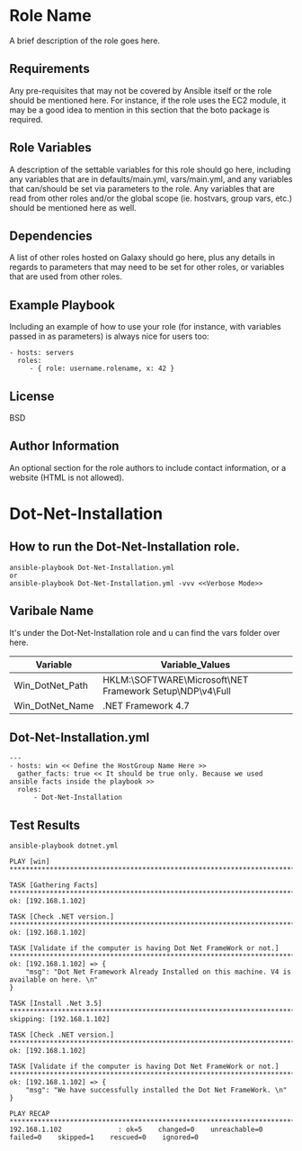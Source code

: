 Role Name
=========

A brief description of the role goes here.

Requirements
------------

Any pre-requisites that may not be covered by Ansible itself or the role should be mentioned here. For instance, if the role uses the EC2 module, it may be a good idea to mention in this section that the boto package is required.

Role Variables
--------------

A description of the settable variables for this role should go here, including any variables that are in defaults/main.yml, vars/main.yml, and any variables that can/should be set via parameters to the role. Any variables that are read from other roles and/or the global scope (ie. hostvars, group vars, etc.) should be mentioned here as well.

Dependencies
------------

A list of other roles hosted on Galaxy should go here, plus any details in regards to parameters that may need to be set for other roles, or variables that are used from other roles.

Example Playbook
----------------

Including an example of how to use your role (for instance, with variables passed in as parameters) is always nice for users too:

    - hosts: servers
      roles:
         - { role: username.rolename, x: 42 }

License
-------

BSD

Author Information
------------------

An optional section for the role authors to include contact information, or a website (HTML is not allowed).

# Dot-Net-Installation

## How to run the Dot-Net-Installation role.

```
ansible-playbook Dot-Net-Installation.yml
or
ansible-playbook Dot-Net-Installation.yml -vvv <<Verbose Mode>>
```

## Varibale Name
It's under the Dot-Net-Installation role and u can find the vars folder over here.

| Variable | Variable_Values |
| ------ | ------ |
| Win_DotNet_Path | HKLM:\SOFTWARE\Microsoft\NET Framework Setup\NDP\v4\Full |
| Win_DotNet_Name | .NET Framework 4.7 |


## Dot-Net-Installation.yml
```
---
- hosts: win << Define the HostGroup Name Here >>
  gather_facts: true << It should be true only. Because we used ansible facts inside the playbook >>
  roles:
      - Dot-Net-Installation
```

## Test Results
```
ansible-playbook dotnet.yml

PLAY [win] ********************************************************************************************************************************************************************

TASK [Gathering Facts] ********************************************************************************************************************************************************
ok: [192.168.1.102]

TASK [Check .NET version.] ****************************************************************************************************************************************************
ok: [192.168.1.102]

TASK [Validate if the computer is having Dot Net FrameWork or not.] ***********************************************************************************************************
ok: [192.168.1.102] => {
    "msg": "Dot Net Framework Already Installed on this machine. V4 is available on here. \n"
}

TASK [Install .Net 3.5] *******************************************************************************************************************************************************
skipping: [192.168.1.102]

TASK [Check .NET version.] ****************************************************************************************************************************************************
ok: [192.168.1.102]

TASK [Validate if the computer is having Dot Net FrameWork or not.] ***********************************************************************************************************
ok: [192.168.1.102] => {
    "msg": "We have successfully installed the Dot Net FrameWork. \n"
}

PLAY RECAP ********************************************************************************************************************************************************************
192.168.1.102              : ok=5    changed=0    unreachable=0    failed=0    skipped=1    rescued=0    ignored=0 
```